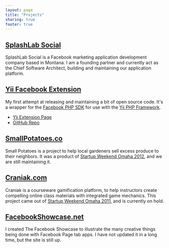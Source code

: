 ```yaml
---
layout: page
title: "Projects"
sharing: true
footer: true
---
```


## [SplashLab Social](http://splashlabsocial.com)

SplashLab Social is a Facebook marketing application development company based in Montana. I am a founding partner and currently act as the Chief Software Architect, building and maintaining our application platform.

## [Yii Facebook Extension](http://www.yiiframework.com/extension/facebook-opengraph/)

My first attempt at releasing and maintaining a bit of open source code. It's a wrapper for the [Facebook PHP SDK](http://developers.facebook.com/docs/reference/php/) for use with the [Yii PHP Framework](http://www.yiiframework.com/).

* [Yii Extension Page](http://www.yiiframework.com/extension/facebook-opengraph/)
* [GitHub Repo](https://github.com/splashlab/yii-facebook-opengraph)

## [SmallPotatoes.co](http://smallpotatoes.co)

Small Potatoes is a project to help local gardeners sell excess produce to their neighbors. It was a product of [Startup Weekend Omaha 2012](http://www.siliconprairienews.com/2012/09/watch-the-eight-pitches-of-startup-weekend-omaha-video), and we are still maintaining it.

## [Craniak.com](http://craniak.com)

Craniak is a courseware gamification platform, to help instructors create compelling online class materials with integrated game mechanics. This project came out of [Startup Weekend Omaha 2011](http://www.siliconprairienews.com/2011/09/startup-weekend-omaha-the-18-teams-with-links-and-day-3-photos), and is currently on hold.

## [FacebookShowcase.net](http://facebookshowcase.net)

I created The Facebook Showcase to illustrate the many creative things being done with Facebook Page tab apps. I have not updated it in a long time, but the site is still up.